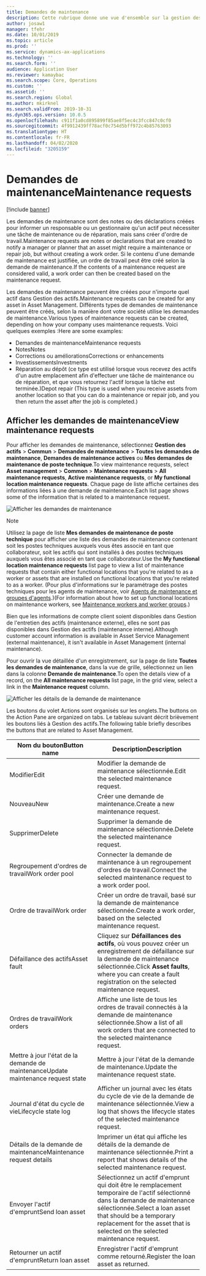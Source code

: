```yaml
---
title: Demandes de maintenance
description: Cette rubrique donne une vue d'ensemble sur la gestion des demandes de maintenance dans le module Gestion des actifs
author: josaw1
manager: tfehr
ms.date: 10/01/2019
ms.topic: article
ms.prod: ''
ms.service: dynamics-ax-applications
ms.technology: ''
ms.search.form: ''
audience: Application User
ms.reviewer: kamaybac
ms.search.scope: Core, Operations
ms.custom: ''
ms.assetid: ''
ms.search.region: Global
ms.author: mkirknel
ms.search.validFrom: 2019-10-31
ms.dyn365.ops.version: 10.0.5
ms.openlocfilehash: c911f1a0cd895899f85ae8f5ec4c3fcc847c0cf0
ms.sourcegitcommit: 4f9912439ff78acf0c754d5bff972c4b85763093
ms.translationtype: HT
ms.contentlocale: fr-FR
ms.lasthandoff: 04/02/2020
ms.locfileid: "3205159"
---
```

# <a name="maintenance-requests"></a><span data-ttu-id="f3567-103">Demandes de maintenance</span><span class="sxs-lookup"><span data-stu-id="f3567-103">Maintenance requests</span></span>

[!include [banner](../../includes/banner.md)]

 

<span data-ttu-id="f3567-104">Les demandes de maintenance sont des notes ou des déclarations créées pour informer un responsable ou un gestionnaire qu'un actif peut nécessiter une tâche de maintenance ou de réparation, mais sans créer d'ordre de travail.</span><span class="sxs-lookup"><span data-stu-id="f3567-104">Maintenance requests are notes or declarations that are created to notify a manager or planner that an asset might require a maintenance or repair job, but without creating a work order.</span></span> <span data-ttu-id="f3567-105">Si le contenu d'une demande de maintenance est justifiée, un ordre de travail peut être créé selon la demande de maintenance.</span><span class="sxs-lookup"><span data-stu-id="f3567-105">If the contents of a maintenance request are considered valid, a work order can then be created based on the maintenance request.</span></span>

<span data-ttu-id="f3567-106">Les demandes de maintenance peuvent être créées pour n'importe quel actif dans Gestion des actifs.</span><span class="sxs-lookup"><span data-stu-id="f3567-106">Maintenance requests can be created for any asset in Asset Management.</span></span> <span data-ttu-id="f3567-107">Différents types de demandes de maintenance peuvent être créés, selon la manière dont votre société utilise les demandes de maintenance.</span><span class="sxs-lookup"><span data-stu-id="f3567-107">Various types of maintenance requests can be created, depending on how your company uses maintenance requests.</span></span> <span data-ttu-id="f3567-108">Voici quelques exemples :</span><span class="sxs-lookup"><span data-stu-id="f3567-108">Here are some examples:</span></span>

- <span data-ttu-id="f3567-109">Demandes de maintenance</span><span class="sxs-lookup"><span data-stu-id="f3567-109">Maintenance requests</span></span>
- <span data-ttu-id="f3567-110">Notes</span><span class="sxs-lookup"><span data-stu-id="f3567-110">Notes</span></span>
- <span data-ttu-id="f3567-111">Corrections ou améliorations</span><span class="sxs-lookup"><span data-stu-id="f3567-111">Corrections or enhancements</span></span>
- <span data-ttu-id="f3567-112">Investissements</span><span class="sxs-lookup"><span data-stu-id="f3567-112">Investments</span></span>
- <span data-ttu-id="f3567-113">Réparation au dépôt (ce type est utilisé lorsque vous recevez des actifs d'un autre emplacement afin d'effectuer une tâche de maintenance ou de réparation, et que vous retournez l'actif lorsque la tâche est terminée.)</span><span class="sxs-lookup"><span data-stu-id="f3567-113">Depot repair (This type is used when you receive assets from another location so that you can do a maintenance or repair job, and you then return the asset after the job is completed.)</span></span>

## <a name="view-maintenance-requests"></a><span data-ttu-id="f3567-114">Afficher les demandes de maintenance</span><span class="sxs-lookup"><span data-stu-id="f3567-114">View maintenance requests</span></span>

<span data-ttu-id="f3567-115">Pour afficher les demandes de maintenance, sélectionnez **Gestion des actifs** \> **Commun** \> **Demandes de maintenance** \> **Toutes les demandes de maintenance**, **Demandes de maintenance actives** ou **Mes demandes de maintenance de poste technique**.</span><span class="sxs-lookup"><span data-stu-id="f3567-115">To view maintenance requests, select **Asset management** \> **Common** \> **Maintenance requests** \> **All maintenance requests**, **Active maintenance requests**, or **My functional location maintenance requests**.</span></span> <span data-ttu-id="f3567-116">Chaque page de liste affiche certaines des informations liées à une demande de maintenance.</span><span class="sxs-lookup"><span data-stu-id="f3567-116">Each list page shows some of the information that is related to a maintenance request.</span></span>

![Afficher les demandes de maintenance](media/01-manage-maintenance-requests.png)

> [!NOTE]
> <span data-ttu-id="f3567-118">Utilisez la page de liste **Mes demandes de maintenance de poste technique** pour afficher une liste des demandes de maintenance contenant soit les postes techniques auxquels vous êtes associé en tant que collaborateur, soit les actifs qui sont installés à des postes techniques auxquels vous êtes associé en tant que collaborateur.</span><span class="sxs-lookup"><span data-stu-id="f3567-118">Use the **My functional location maintenance requests** list page to view a list of maintenance requests that contain either functional locations that you're related to as a worker or assets that are installed on functional locations that you're related to as a worker.</span></span> <span data-ttu-id="f3567-119">(Pour plus d'informations sur le paramétrage des postes techniques pour les agents de maintenance, voir [Agents de maintenance et groupes d'agents](../setup-for-objects/workers-and-worker-groups.md).)</span><span class="sxs-lookup"><span data-stu-id="f3567-119">(For information about how to set up functional locations on maintenance workers, see [Maintenance workers and worker groups](../setup-for-objects/workers-and-worker-groups.md).)</span></span>
> 
> <span data-ttu-id="f3567-120">Bien que les informations de compte client soient disponibles dans Gestion de l'entretien des actifs (maintenance externe), elles ne sont pas disponibles dans Gestion des actifs (maintenance interne).</span><span class="sxs-lookup"><span data-stu-id="f3567-120">Although customer account information is available in Asset Service Management (external maintenance), it isn't available in Asset Management (internal maintenance).</span></span>

<span data-ttu-id="f3567-121">Pour ouvrir la vue détaillée d'un enregistrement, sur la page de liste **Toutes les demandes de maintenance**, dans la vue de grille, sélectionnez un lien dans la colonne **Demande de maintenance**.</span><span class="sxs-lookup"><span data-stu-id="f3567-121">To open the details view of a record, on the **All maintenance requests** list page, in the grid view, select a link in the **Maintenance request** column.</span></span>

![Afficher les détails de la demande de maintenance](media/02-manage-maintenance-requests.png)

<span data-ttu-id="f3567-123">Les boutons du volet Actions sont organisés sur les onglets.</span><span class="sxs-lookup"><span data-stu-id="f3567-123">The buttons on the Action Pane are organized on tabs.</span></span> <span data-ttu-id="f3567-124">Le tableau suivant décrit brièvement les boutons liés à Gestion des actifs.</span><span class="sxs-lookup"><span data-stu-id="f3567-124">The following table briefly describes the buttons that are related to Asset Management.</span></span>

| <span data-ttu-id="f3567-125">Nom du bouton</span><span class="sxs-lookup"><span data-stu-id="f3567-125">Button name</span></span>                      | <span data-ttu-id="f3567-126">Description</span><span class="sxs-lookup"><span data-stu-id="f3567-126">Description</span></span> |
|----------------------------------|-------------|
| <span data-ttu-id="f3567-127">Modifier</span><span class="sxs-lookup"><span data-stu-id="f3567-127">Edit</span></span>                             | <span data-ttu-id="f3567-128">Modifier la demande de maintenance sélectionnée.</span><span class="sxs-lookup"><span data-stu-id="f3567-128">Edit the selected maintenance request.</span></span> |
| <span data-ttu-id="f3567-129">Nouveau</span><span class="sxs-lookup"><span data-stu-id="f3567-129">New</span></span>                              | <span data-ttu-id="f3567-130">Créer une demande de maintenance.</span><span class="sxs-lookup"><span data-stu-id="f3567-130">Create a new maintenance request.</span></span> |
| <span data-ttu-id="f3567-131">Supprimer</span><span class="sxs-lookup"><span data-stu-id="f3567-131">Delete</span></span>                           | <span data-ttu-id="f3567-132">Supprimer la demande de maintenance sélectionnée.</span><span class="sxs-lookup"><span data-stu-id="f3567-132">Delete the selected maintenance request.</span></span> |
| <span data-ttu-id="f3567-133">Regroupement d'ordres de travail</span><span class="sxs-lookup"><span data-stu-id="f3567-133">Work order pool</span></span>                  | <span data-ttu-id="f3567-134">Connecter la demande de maintenance à un regroupement d'ordres de travail.</span><span class="sxs-lookup"><span data-stu-id="f3567-134">Connect the selected maintenance request to a work order pool.</span></span> |
| <span data-ttu-id="f3567-135">Ordre de travail</span><span class="sxs-lookup"><span data-stu-id="f3567-135">Work order</span></span>                       | <span data-ttu-id="f3567-136">Créer un ordre de travail, basé sur la demande de maintenance sélectionnée.</span><span class="sxs-lookup"><span data-stu-id="f3567-136">Create a work order, based on the selected maintenance request.</span></span> |
| <span data-ttu-id="f3567-137">Défaillance des actifs</span><span class="sxs-lookup"><span data-stu-id="f3567-137">Asset fault</span></span>                      | <span data-ttu-id="f3567-138">Cliquez sur **Défaillances des actifs**, où vous pouvez créer un enregistrement de défaillance sur la demande de maintenance sélectionnée.</span><span class="sxs-lookup"><span data-stu-id="f3567-138">Click **Asset faults**, where you can create a fault registration on the selected maintenance request.</span></span> |
| <span data-ttu-id="f3567-139">Ordres de travail</span><span class="sxs-lookup"><span data-stu-id="f3567-139">Work orders</span></span>                      | <span data-ttu-id="f3567-140">Affiche une liste de tous les ordres de travail connectés à la demande de maintenance sélectionnée.</span><span class="sxs-lookup"><span data-stu-id="f3567-140">Show a list of all work orders that are connected to the selected maintenance request.</span></span> |
| <span data-ttu-id="f3567-141">Mettre à jour l'état de la demande de maintenance</span><span class="sxs-lookup"><span data-stu-id="f3567-141">Update maintenance request state</span></span> | <span data-ttu-id="f3567-142">Mettre à jour l'état de la demande de maintenance.</span><span class="sxs-lookup"><span data-stu-id="f3567-142">Update the maintenance request state.</span></span> |
| <span data-ttu-id="f3567-143">Journal d'état du cycle de vie</span><span class="sxs-lookup"><span data-stu-id="f3567-143">Lifecycle state log</span></span>              | <span data-ttu-id="f3567-144">Afficher un journal avec les états du cycle de vie de la demande de maintenance sélectionnée.</span><span class="sxs-lookup"><span data-stu-id="f3567-144">View a log that shows the lifecycle states of the selected maintenance request.</span></span> |
| <span data-ttu-id="f3567-145">Détails de la demande de maintenance</span><span class="sxs-lookup"><span data-stu-id="f3567-145">Maintenance request details</span></span>      | <span data-ttu-id="f3567-146">Imprimer un état qui affiche les détails de la demande de maintenance sélectionnée.</span><span class="sxs-lookup"><span data-stu-id="f3567-146">Print a report that shows details of the selected maintenance request.</span></span> |
| <span data-ttu-id="f3567-147">Envoyer l'actif d'emprunt</span><span class="sxs-lookup"><span data-stu-id="f3567-147">Send loan asset</span></span>                  | <span data-ttu-id="f3567-148">Sélectionnez un actif d'emprunt qui doit être le remplacement temporaire de l'actif sélectionné dans la demande de maintenance sélectionnée.</span><span class="sxs-lookup"><span data-stu-id="f3567-148">Select a loan asset that should be a temporary replacement for the asset that is selected on the selected maintenance request.</span></span> |
| <span data-ttu-id="f3567-149">Retourner un actif d'emprunt</span><span class="sxs-lookup"><span data-stu-id="f3567-149">Return loan asset</span></span>                | <span data-ttu-id="f3567-150">Enregistrer l'actif d'emprunt comme retourné.</span><span class="sxs-lookup"><span data-stu-id="f3567-150">Register the loan asset as returned.</span></span> |

